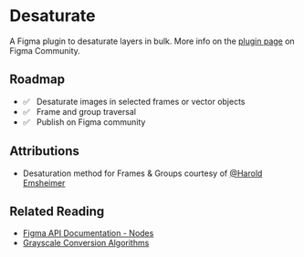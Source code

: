 # Desaturate
A Figma plugin to desaturate layers in bulk. More info on the [plugin page](https://www.figma.com/community/plugin/972353621057384319/Desaturate) on Figma Community.

## Roadmap
* ✅ &nbsp; Desaturate images in selected frames or vector objects
* ✅ &nbsp; Frame and group traversal
* ✅ &nbsp; Publish on Figma community

## Attributions
* Desaturation method for Frames & Groups courtesy of [@Harold Emsheimer](https://twitter.com/pws)

 
## Related Reading
* [Figma API Documentation - Nodes](https://www.figma.com/plugin-docs/api/nodes/)
* [Grayscale Conversion Algorithms](https://tannerhelland.com/2011/10/01/grayscale-image-algorithm-vb6.html)
